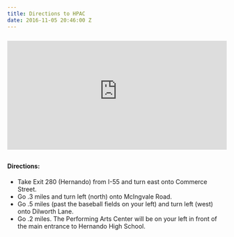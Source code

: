 ```yaml
---
title: Directions to HPAC
date: 2016-11-05 20:46:00 Z
---
```


<iframe allowtransparency="true" frameborder="0" scrolling="no" style="width: 100%; height: 250px; margin-top: 10px; margin-bottom: 10px;" src="http://www.dragndropbuilder.com/editor/apps/generateMap.php?map=google&amp;elementid=555055293470816335&amp;ineditor=0&amp;control=3&amp;width=350px&amp;height=250px&amp;overviewmap=0&amp;scalecontrol=0&amp;typecontrol=0&amp;zoom=15&amp;long=-89.9761680&amp;lat=34.8311287&amp;domain=www.dragndropbuilder.com&amp;point=1&amp;align=2"></iframe>

#### Directions:

* Take Exit 280 (Hernando) from I-55 and turn east onto Commerce Street.
* Go .3 miles and turn left (north) onto McIngvale Road.
* Go .5 miles (past the baseball fields on your left) and turn left (west) onto Dilworth Lane.
* Go .2 miles. The Performing Arts Center will be on your left in front of the main entrance to Hernando High School.